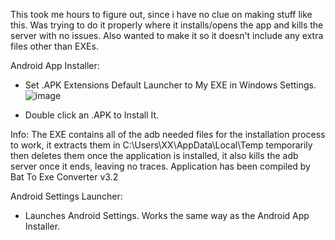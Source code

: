 This took me hours to figure out, since i have no clue on making stuff like this. Was trying to do it properly where it installs/opens the app and kills the server with no issues. Also wanted to make it so it doesn't include any extra files other than EXEs.

Android App Installer:

- Set .APK Extensions Default Launcher to My EXE in Windows Settings.
![image](https://user-images.githubusercontent.com/24441639/138523020-95369989-53b5-43c5-8c04-a7fbcc13f362.png)

- Double click an .APK to Install It.

Info: 
The EXE contains all of the adb needed files for the installation process to work, it extracts them in C:\Users\XX\AppData\Local\Temp temporarily then deletes them once the application is installed, it also kills the adb server once it ends, leaving no traces. Application has been compiled by Bat To Exe Converter v3.2

Android Settings Launcher:

- Launches Android Settings. Works the same way as the Android App Installer.
